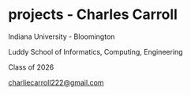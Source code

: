 # projects - Charles Carroll

Indiana University - Bloomington

Luddy School of Informatics, Computing, Engineering

Class of 2026

charliecarroll222@gmail.com
